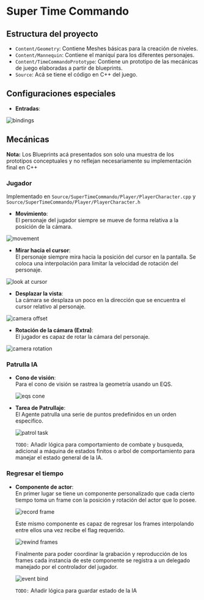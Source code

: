 # Super Time Commando

## Estructura del proyecto

- `Content/Geometry`: Contiene Meshes básicas para la creación de niveles.
- `Content/Mannequin`: Contiene el maniquí para los diferentes personajes.
- `Content/TimeCommandoPrototype`: Contiene un prototipo de las mecánicas de
  juego elaboradas a partir de blueprints.
- `Source`: Acá se tiene el código en C++ del juego.

## Configuraciones especiales

- **Entradas**:

![bindings](https://raw.githubusercontent.com/HalbardHobby/SuperTimeCommando/master/images/configs/inputs.PNG)

## Mecánicas
**Nota:** Los Blueprints acá presentados son solo una muestra de los prototipos
conceptuales y no reflejan necesariamente su implementación final en C++

### Jugador

Implementado en `Source/SuperTimeCommando/Player/PlayerCharacter.cpp` y
`Source/SuperTimeCommando/Player/PlayerCharacter.h`

- **Movimiento**:  
  El personaje del jugador siempre se mueve de forma relativa a la posición de
  la cámara.

![movement](https://raw.githubusercontent.com/HalbardHobby/SuperTimeCommando/master/images/blueprints/movement.PNG)

- **Mirar hacia el cursor**:  
  El personaje siempre mira hacia la posición del cursor en la pantalla. Se coloca
  una interpolación para limitar la velocidad de rotación del personaje.

![look at cursor](https://raw.githubusercontent.com/HalbardHobby/SuperTimeCommando/master/images/blueprints/look_at_cursor.PNG)

- **Desplazar la vista**:  
  La cámara se desplaza un poco en la dirección que se encuentra el cursor
  relativo al personaje.

![camera offset](https://raw.githubusercontent.com/HalbardHobby/SuperTimeCommando/master/images/blueprints/camera_offset.PNG)

- **Rotación de la cámara (Extra)**:  
  El jugador es capaz de rotar la cámara del personaje.

![camera rotation](https://raw.githubusercontent.com/HalbardHobby/SuperTimeCommando/master/images/blueprints/camera_rotation.PNG)

### Patrulla IA

- **Cono de visión**:  
  Para el cono de visión se rastrea la geometría usando un EQS.

  ![eqs cone](https://raw.githubusercontent.com/HalbardHobby/SuperTimeCommando/master/images/on_scene/eqs_cone.PNG)

- **Tarea de Patrullaje**:  
  El Agente patrulla una serie de puntos predefinidos en un orden especifico.

  ![patrol task](https://raw.githubusercontent.com/HalbardHobby/SuperTimeCommando/master/images/blueprints/ai_patrol/patrol_task.PNG)

  `TODO:` Añadir lógica para comportamiento de combate y busqueda, adicional a
  máquina de estados finitos o arbol de comportamiento para manejar el estado
  general de la IA.

### Regresar el tiempo

- **Componente de actor**:  
  En primer lugar se tiene un componente personalizado que cada cierto tiempo
  toma un frame con la posición y rotación del actor que lo posee.

  ![record frame](https://raw.githubusercontent.com/HalbardHobby/SuperTimeCommando/master/images/blueprints/rewind_time/record_frame.PNG)

  Este mismo componente es capaz de regresar los frames interpolando entre ellos
  una vez recibe el flag requerido.

  ![rewind frames](https://raw.githubusercontent.com/HalbardHobby/SuperTimeCommando/master/images/blueprints/rewind_time/rewind_frames.PNG)

  Finalmente para poder coordinar la grabación y reproducción de los frames cada
  instancia de este componente se registra a un delegado manejado por el
  controlador del jugador.

  ![event bind](https://raw.githubusercontent.com/HalbardHobby/SuperTimeCommando/master/images/blueprints/rewind_time/event_bind.PNG)

  `TODO:` Añadir lógica para guardar estado de la IA
